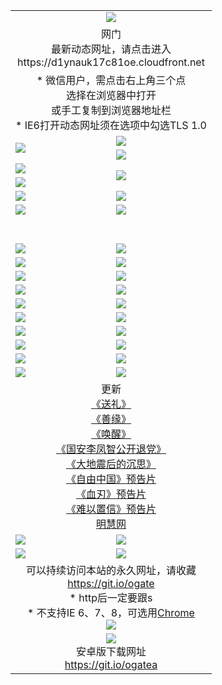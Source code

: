 ﻿<table>
  <tr></tr>
  <tr><td colspan=2 align=center><img src="https://cloud.githubusercontent.com/assets/11880933/13434984/f430fae2-e012-11e5-814f-c2df1e82b247.jpg" /></td></tr>
  <tr><td colspan=2 align=center>网门<br>最新动态网址，请点击进入
<br>https://d1ynauk17c81oe.cloudfront.net
    </td>
  </tr>
  <tr>
    <td colspan=2 align=center>* 微信用户，需点击右上角三个点<br>选择在浏览器中打开<br>或手工复制到浏览器地址栏
    <br>* IE6打开动态网址须在选项中勾选TLS 1.0</td>
  </tr>
  <tr>
    <td rowspan=2><a href="https://d1ynauk17c81oe.cloudfront.net/ogUP.aspx?name=11DKC.mp4&list=11DKC" target="_blank"><img src="https://d1ynauk17c81oe.cloudfront.net/Up/11DKC1.jpg" /></a></td> 
    <td><div><a href="https://d1ynauk17c81oe.cloudfront.net/ogUP.aspx?name=LRWS.mp4&list=LRWS" target="_blank"><img src="https://d1ynauk17c81oe.cloudfront.net/Up/LRWS.jpg" /></a></td>
   </tr>
  <tr>
    <td><a href="https://d1ynauk17c81oe.cloudfront.net/ogNiceVedio.aspx" target="_blank"><img src="https://d1ynauk17c81oe.cloudfront.net/Up/11TGKDY.jpg" /></a></td>
  </tr>
  <tr>
    <td><a href="https://d1ynauk17c81oe.cloudfront.net/ogUP.aspx?name=JQR.mp4&count=2" target="_blank"><img src="https://d1ynauk17c81oe.cloudfront.net/Up/JQR.jpg" /></a></td>   
    <td rowspan=2><a href="https://d1ynauk17c81oe.cloudfront.net/ogUP.aspx?name=JP.mp4&count=9" target="_blank"><img src="https://d1ynauk17c81oe.cloudfront.net/Up/JP.jpg" /></td>
  </tr>
  <tr>
    <td><a href="https://d1ynauk17c81oe.cloudfront.net/ogUP.aspx?name=WH.mp4" target="_blank"><img src="https://d1ynauk17c81oe.cloudfront.net/Up/WH.jpg" /></a></td>
  </tr>
  <tr>
    <td><a href="https://d1ynauk17c81oe.cloudfront.net/ogUP.aspx?name=SSZJ.mp4&list=SSZJ" target="_blank"><img src="https://d1ynauk17c81oe.cloudfront.net/Up/SSZJ.jpg" /></a></td>
    <td><a href="https://d1ynauk17c81oe.cloudfront.net/ogUP.aspx?name=1XQK.mp4&count=13" target="_blank"><img src="https://d1ynauk17c81oe.cloudfront.net/Up/1XQK.jpg" /></a</td>
  </tr>
  <tr>
    <td><a href="https://d1ynauk17c81oe.cloudfront.net/ogUP.aspx?name=ZY.mp4&count=2015|16" target="_blank"><img src="https://d1ynauk17c81oe.cloudfront.net/Up/ZY.jpg" /></a</td>
    <td><a href="https://d1ynauk17c81oe.cloudfront.net/ogUP.aspx?name=XTFY.mp4&count=B|2,A|24" target="_blank"><img src="https://d1ynauk17c81oe.cloudfront.net/Up/XTFY.jpg" /></a></td>
  </tr>
  <tr height="40">
  </tr>
  <tr>
    <td><a href="https://d1ynauk17c81oe.cloudfront.net/ogUP.aspx?name=4SQQ.mp4&list=4SQQ" target="_blank"><img src="https://d1ynauk17c81oe.cloudfront.net/Up/4SQQ0.jpg"/></a></td>
    <td><a href="https://d1ynauk17c81oe.cloudfront.net/ogUP.aspx?name=4SHQ.mp4&list=4SHQ" target="_blank"><img src="https://d1ynauk17c81oe.cloudfront.net/Up/4SHQ0.jpg"/></a></td>
  </tr>
  <tr>
    <td><a href="https://d1ynauk17c81oe.cloudfront.net/ogUP.aspx?name=4SZG.mp4&list=4SZG" target="_blank"><img src="https://d1ynauk17c81oe.cloudfront.net/Up/4SZG0.jpg"/></a></td>
    <td><a href="https://d1ynauk17c81oe.cloudfront.net/ogUP.aspx?name=4SDJ.mp4&list=4SDJ" target="_blank"><img src="https://d1ynauk17c81oe.cloudfront.net/Up/4SDJ0.jpg"/></a></td>
  </tr>
  <tr>
    <td><a href="https://d1ynauk17c81oe.cloudfront.net/ogUP.aspx?name=4SGX.mp4&list=4SGX" target="_blank"><img src="https://d1ynauk17c81oe.cloudfront.net/Up/4SGX0.jpg"/></a></td>
    <td><a href="https://d1ynauk17c81oe.cloudfront.net/ogUP.aspx?name=4SHD.mp4&list=4SHD" target="_blank"><img src="https://d1ynauk17c81oe.cloudfront.net/Up/4SHD0.jpg"/></a></td>
  </tr>
  <tr>
    <td><a href="https://d1ynauk17c81oe.cloudfront.net/ogUP.aspx?name=4CTX.mp4&list=4CTX" target="_blank"><img src="https://d1ynauk17c81oe.cloudfront.net/Up/4CTX0.jpg"/></a></td>
    <td><a href="https://d1ynauk17c81oe.cloudfront.net/ogUP.aspx?name=4CWZ.mp4&list=4CWZ" target="_blank"><img src="https://d1ynauk17c81oe.cloudfront.net/Up/4CWZ0.jpg"/></a></td>
  </tr>
  <tr>
    <td><a href="https://d1ynauk17c81oe.cloudfront.net/onUP.aspx?name=https://d1lqqjldbsh7xo.cloudfront.net/" target="_blank"><img src="https://d1ynauk17c81oe.cloudfront.net/Up/0DTW.jpg"/></a></td>
    <td><a href="https://d1ynauk17c81oe.cloudfront.net/onUP.aspx?name=https://d240ns8up8earz.cloudfront.net/acenter/" target="_blank"><img src="https://d1ynauk17c81oe.cloudfront.net/Up/0TDW.jpg" /></a></td>
  </tr>
  <tr>
    <td><a href="https://d1ynauk17c81oe.cloudfront.net/onUP.aspx?name=https://d4508d6vomz2p.cloudfront.net/gb/nsc413.htm" target="_blank"><img src="https://d1ynauk17c81oe.cloudfront.net/Up/0DJY.jpg" /></a></td>
    <td><a href="https://d1ynauk17c81oe.cloudfront.net/onUP.aspx?name=https://dilo7bqpjb57y.cloudfront.net/xtr/gb/prog204.html" target="_blank"><img src="https://d1ynauk17c81oe.cloudfront.net/Up/0XTR.jpg" /></a></td>
  </tr>
  <tr>
    <td><a href="https://d1ynauk17c81oe.cloudfront.net/onUP.aspx?name=https://d3aj00iefsmfgc.cloudfront.net/" target="_blank"><img src="https://d1ynauk17c81oe.cloudfront.net/Up/0MHW.jpg" /></a></td>
    <td><a href="https://d1ynauk17c81oe.cloudfront.net/onUP.aspx?name=https://d20wz7qt14x5d2.cloudfront.net/" target="_blank"><img src="https://d1ynauk17c81oe.cloudfront.net/Up/0ZJW.jpg" /></a></td>
  </tr>
  <tr>
    <td><a href="https://d1ynauk17c81oe.cloudfront.net/ogUP.aspx?name=0FG.zip" target="_blank"><img src="https://d1ynauk17c81oe.cloudfront.net/Up/0FG.jpg" /></a></td>
    <td><a href="https://d1ynauk17c81oe.cloudfront.net/ogUP.aspx?name=0FGA.apk" target="_blank"><img src="https://d1ynauk17c81oe.cloudfront.net/Up/0FGA.jpg" /></a></td>
  </tr>
  <tr>
    <td><a href="https://d1ynauk17c81oe.cloudfront.net/ogUP.aspx?name=0U.zip" target="_blank"><img src="https://d1ynauk17c81oe.cloudfront.net/Up/0U.jpg" /></a></td>
    <td><a href="https://d1ynauk17c81oe.cloudfront.net/ogUP.aspx?name=0UA.apk" target="_blank"><img src="https://d1ynauk17c81oe.cloudfront.net/Up/0UA.jpg" /></a></td>
  </tr>
  <tr>
    <td><a href="https://d1ynauk17c81oe.cloudfront.net/ogUP.aspx?name=0iPPOTV.zip" target="_blank"><img src="https://d1ynauk17c81oe.cloudfront.net/Up/0iPPOTV.jpg" /></a></td>
    <td><a href="https://d1ynauk17c81oe.cloudfront.net/ogUP.aspx?name=0iNTD.apk" target="_blank"><img src="https://d1ynauk17c81oe.cloudfront.net/Up/0iNTD.jpg" /></a></td>
  </tr>
  <tr>
    <td colspan=2 align=center>更新<br>
      <a href="https://d1ynauk17c81oe.cloudfront.net/ogUP.aspx?name=4ESL.mp4" target="_blank">《送礼》</a><br>
      <a href="https://d1ynauk17c81oe.cloudfront.net/ogUP.aspx?name=4ESY.mp4" target="_blank">《善缘》</a><br>
      <a href="https://d1ynauk17c81oe.cloudfront.net/ogUP.aspx?name=4EHX.mp4" target="_blank">《唤醒》</a><br>
      <a href="https://d1ynauk17c81oe.cloudfront.net/ogUP.aspx?name=4LFZ.mp4" target="_blank">《国安李凤智公开退党》</a><br>
      <a href="https://d1ynauk17c81oe.cloudfront.net/ogUP.aspx?name=4DDZHDCS.mp4" target="_blank">《大地震后的沉思》</a><br>
      <a href="https://d1ynauk17c81oe.cloudfront.net/ogUP.aspx?name=11ZYZG0.mp4" target="_blank">《自由中国》预告片</a><br>
      <a href="https://d1ynauk17c81oe.cloudfront.net/ogUP.aspx?name=11XR.mp4" target="_blank">《血刃》预告片</a><br>
      <a href="https://d1ynauk17c81oe.cloudfront.net/ogUP.aspx?name=11NYZX.mp4&count=2" target="_blank">《难以置信》预告片</a><br>
      <a href="https://d1ynauk17c81oe.cloudfront.net/onUP.aspx?name=https://www.minghui.org/" target="_blank">明慧网</a></td>
    </td>
  </tr>
  <tr>
    <td><a href="https://d1ynauk17c81oe.cloudfront.net/ogNice.aspx" target="_blank"><img src="https://d1ynauk17c81oe.cloudfront.net/Up/0WCYY.jpg" /></a></td>
    <td><a href="https://d1ynauk17c81oe.cloudfront.net/onCO.aspx?ob=600事物&op=增删改&args=WH1~%23类型6新闻%7c%23类型6评论&mode=" target="_blank"><img src="https://d1ynauk17c81oe.cloudfront.net/Up/0WZTT.jpg" /></a></td> 
  </tr>
  <tr>
    <td><a href="https://d1ynauk17c81oe.cloudfront.net/ogDY.aspx" target="_blank"><img src="https://d1ynauk17c81oe.cloudfront.net/Up/0FK.jpg" /></a></td>
    <td><a href="https://d1ynauk17c81oe.cloudfront.net/ogST.aspx" target="_blank"><img src="https://d1ynauk17c81oe.cloudfront.net/Up/0ST.jpg" /></a></td> 
  </tr>
  <tr>
    <td colspan=2 align=center>可以持续访问本站的永久网址，请收藏<br/><a href="https://git.io/ogate" target="_blank">https://git.io/ogate</a><br/>* http后一定要跟s<br/>* 不支持IE 6、7、8，可选用<a href="https://d1ynauk17c81oe.cloudfront.net/ogUP.aspx?name=0ChromePortable.zip">Chrome</a><br/><a href="https://d1ynauk17c81oe.cloudfront.net/Up/0WMGDL2.png" target="_blank"><img src="https://d1ynauk17c81oe.cloudfront.net/Up/0WMGD2.png"/></a></td>
  </tr>
  <tr>
    <td colspan=2 align=center><a href="https://d1ynauk17c81oe.cloudfront.net/ogUP.aspx?name=0oGate.apk" target="_blank"><img src="https://cloud.githubusercontent.com/assets/11880933/13720399/75e143ee-e842-11e5-9f0a-1421f423c80f.jpg" /></a><br>安卓版下载网址<br><a href="https://git.io/ogatea">https://git.io/ogatea</a></td>
  </tr>
  <!--tr>
    <td colspan=2 align=center>可能失效的动态网址
    </td>
  </tr-->
</table>
